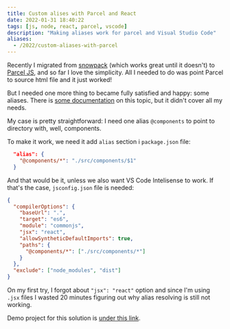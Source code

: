 ```yaml
---
title: Custom alises with Parcel and React
date: 2022-01-31 18:40:22
tags: [js, node, react, parcel, vscode]
description: "Making aliases work for parcel and Visual Studio Code"
aliases:
  - /2022/custom-aliases-with-parcel
---
```


Recently I migrated from [snowpack](https://www.snowpack.dev/) (which works great until it doesn't) to [Parcel JS](https://parceljs.org/), and so far I love the simplicity. All I needed to do was point Parcel to source html file and it just worked!

But I needed one more thing to became fully satisfied and happy: some aliases. There is [some documentation](https://en.parceljs.org/module_resolution.html) on this topic, but it didn't cover all my needs.

My case is pretty straightforward: I need one alias `@components` to point to directory with, well, components.

To make it work, we need it add `alias` section i `package.json` file:

```json
  "alias": {
    "@components/*": "./src/components/$1"
  }
```

And that would be it, unless we also want VS Code Intelisense to work. If that's the case, `jsconfig.json` file is needed:

```json
{
  "compilerOptions": {
    "baseUrl": ".",
    "target": "es6",
    "module": "commonjs",
    "jsx": "react",
    "allowSyntheticDefaultImports": true,
    "paths": {
      "@components/*": ["./src/components/*"]
    }
  },
  "exclude": ["node_modules", "dist"]
}
```

On my first try, I forgot about `"jsx": "react"` option and since I'm using `.jsx` files I wasted 20 minutes figuring out why alias resolving is still not working.

Demo project for this solution is [under this link](https://github.com/mdoff/parcel-react-alias-demo).
